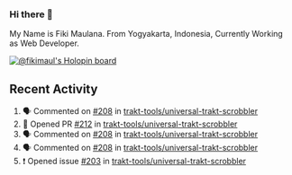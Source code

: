 ### Hi there 👋

My Name is Fiki Maulana. From Yogyakarta, Indonesia, Currently Working as Web Developer.

[![@fikimaul's Holopin board](https://holopin.io/api/user/board?user=fikimaul)](https://holopin.io/@fikimaul)

## Recent Activity

<!--START_SECTION:activity-->
1. 🗣 Commented on [#208](https://github.com/trakt-tools/universal-trakt-scrobbler/issues/208) in [trakt-tools/universal-trakt-scrobbler](https://github.com/trakt-tools/universal-trakt-scrobbler)
2. 💪 Opened PR [#212](https://github.com/trakt-tools/universal-trakt-scrobbler/pull/212) in [trakt-tools/universal-trakt-scrobbler](https://github.com/trakt-tools/universal-trakt-scrobbler)
3. 🗣 Commented on [#208](https://github.com/trakt-tools/universal-trakt-scrobbler/issues/208) in [trakt-tools/universal-trakt-scrobbler](https://github.com/trakt-tools/universal-trakt-scrobbler)
4. 🗣 Commented on [#208](https://github.com/trakt-tools/universal-trakt-scrobbler/issues/208) in [trakt-tools/universal-trakt-scrobbler](https://github.com/trakt-tools/universal-trakt-scrobbler)
5. ❗️ Opened issue [#203](https://github.com/trakt-tools/universal-trakt-scrobbler/issues/203) in [trakt-tools/universal-trakt-scrobbler](https://github.com/trakt-tools/universal-trakt-scrobbler)
<!--END_SECTION:activity-->
